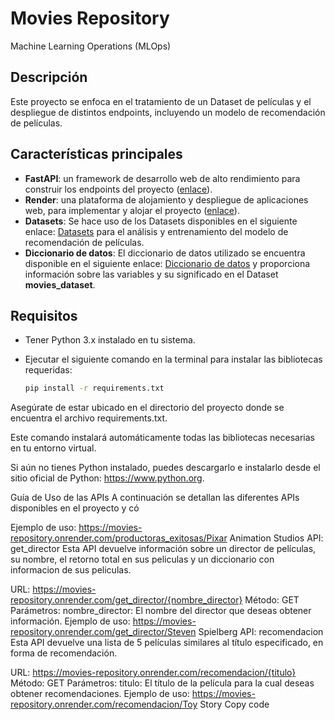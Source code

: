 # Movies Repository

Machine Learning Operations (MLOps)

## Descripción

Este proyecto se enfoca en el tratamiento de un Dataset de películas y el despliegue de distintos endpoints, incluyendo un modelo de recomendación de películas.

## Características principales

- **FastAPI**: un framework de desarrollo web de alto rendimiento para construir los endpoints del proyecto ([enlace](https://fastapi.tiangolo.com)).
- **Render**: una plataforma de alojamiento y despliegue de aplicaciones web, para implementar y alojar el proyecto ([enlace](https://render.com)).
- **Datasets**: Se hace uso de los Datasets disponibles en el siguiente enlace: [Datasets](https://drive.google.com/drive/folders/1nvSjC2JWUH48o3pb8xlKofi8SNHuNWeu) para el análisis y entrenamiento del modelo de recomendación de películas.
- **Diccionario de datos**: El diccionario de datos utilizado se encuentra disponible en el siguiente enlace: [Diccionario de datos](https://docs.google.com/spreadsheets/d/1QkHH5er-74Bpk122tJxy_0D49pJMIwKLurByOfmxzho/edit#gid=0) y proporciona información sobre las variables y su significado en el Dataset **movies_dataset**.

## Requisitos

- Tener Python 3.x instalado en tu sistema.
- Ejecutar el siguiente comando en la terminal para instalar las bibliotecas requeridas:

  ```bash
  pip install -r requirements.txt
  ```

Asegúrate de estar ubicado en el directorio del proyecto donde se encuentra el archivo requirements.txt.

Este comando instalará automáticamente todas las bibliotecas necesarias en tu entorno virtual.

Si aún no tienes Python instalado, puedes descargarlo e instalarlo desde el sitio oficial de Python: https://www.python.org.

Guía de Uso de las APIs
A continuación se detallan las diferentes APIs disponibles en el proyecto y có

Ejemplo de uso: https://movies-repository.onrender.com/productoras_exitosas/Pixar Animation Studios
API: get_director
Esta API devuelve información sobre un director de películas, su nombre, el retorno total en sus peliculas y un diccionario con informacion de sus peliculas.

URL: https://movies-repository.onrender.com/get_director/{nombre_director}
Método: GET
Parámetros:
nombre_director: El nombre del director que deseas obtener información.
Ejemplo de uso: https://movies-repository.onrender.com/get_director/Steven Spielberg
API: recomendacion
Esta API devuelve una lista de 5 películas similares al título especificado, en forma de recomendación.

URL: https://movies-repository.onrender.com/recomendacion/{titulo}
Método: GET
Parámetros:
titulo: El título de la película para la cual deseas obtener recomendaciones.
Ejemplo de uso: https://movies-repository.onrender.com/recomendacion/Toy Story
Copy code
